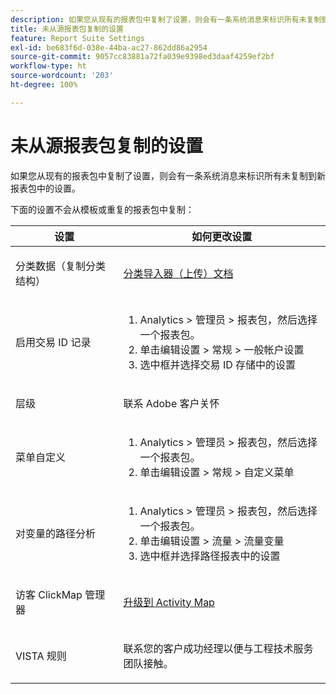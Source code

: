 ```yaml
---
description: 如果您从现有的报表包中复制了设置，则会有一条系统消息来标识所有未复制到新报表包中的设置。
title: 未从源报表包复制的设置
feature: Report Suite Settings
exl-id: be683f6d-038e-44ba-ac27-862dd86a2954
source-git-commit: 9057cc83881a72fa039e9398ed3daaf4259ef2bf
workflow-type: ht
source-wordcount: '203'
ht-degree: 100%

---
```


# 未从源报表包复制的设置

如果您从现有的报表包中复制了设置，则会有一条系统消息来标识所有未复制到新报表包中的设置。

下面的设置不会从模板或重复的报表包中复制：

<table id="table_9774249E3D804E7D97F12B88E26F9066"> 
 <thead> 
  <tr> 
   <th colname="col1" class="entry"> 设置 </th> 
   <th colname="col2" class="entry"> 如何更改设置 </th> 
  </tr>
 </thead>
 <tbody> 
  <tr> 
   <td colname="col1"> <p>分类数据（复制分类结构） </p> </td> 
   <td colname="col2"> <p><a href="https://experienceleague.adobe.com/docs/analytics/components/classifications/classifications-importer/c-working-with-saint.html"> 分类导入器（上传）文档</a> </p> </td> 
  </tr> 
  <tr> 
   <td colname="col1"> <p>启用交易 ID 记录 </p> </td> 
   <td colname="col2"> 
    <ol id="ol_4F3028A440C94447890498CF2E64C15B"> 
     <li id="li_243C7F7DF3074F7FB9893BEFDA8B0732"> <span class="uicontrol">Analytics</span> &gt; <span class="uicontrol">管理员</span> &gt; <span class="uicontrol">报表包</span>，然后选择一个报表包。 </li> 
     <li id="li_357D06A1F528473CBA07D4C840BE95D9">单击<span class="uicontrol">编辑设置</span> &gt; <span class="uicontrol">常规</span> &gt; <span class="uicontrol">一般帐户设置</span> </li> 
     <li id="li_9E0B7A9542864399AFDD5D422F7D6C22">选中框并选择<span class="uicontrol">交易 ID 存储</span>中的设置 </li> 
    </ol> </td> 
  </tr> 
  <tr> 
   <td colname="col1"> <p>层级 </p> </td> 
   <td colname="col2"> <p>联系 Adobe 客户关怀 </p> </td> 
  </tr> 
  <tr> 
   <td colname="col1"> <p>菜单自定义 </p> </td> 
   <td colname="col2"> 
    <ol id="ol_A3277C5843704DEA902DF030099E9227"> 
     <li id="li_8B3A5974466C4D9D9A3D3D0C6A30F414"><span class="uicontrol">Analytics</span> &gt; <span class="uicontrol">管理员</span> &gt; <span class="uicontrol">报表包</span>，然后选择一个报表包。 </li> 
     <li id="li_1B44AFD4026346698F3CB75E2CBF1959">单击<span class="uicontrol">编辑设置</span> &gt; <span class="uicontrol">常规</span> &gt; <span class="uicontrol">自定义菜单</span> </li> 
    </ol> </td> 
  </tr> 
  <tr> 
   <td colname="col1"> <p>对变量的路径分析 </p> </td> 
   <td colname="col2"> 
    <ol id="ol_903A5FEF5B9847929BBB514A481F6E22"> 
     <li id="li_E352211ABD3245EC8C06313221BA4B36"><span class="uicontrol">Analytics</span> &gt; <span class="uicontrol">管理员</span> &gt; <span class="uicontrol">报表包</span>，然后选择一个报表包。 </li> 
     <li id="li_B19C4112D57D4D329A0774EBB345473B">单击<span class="uicontrol">编辑设置</span> &gt; <span class="uicontrol">流量</span> &gt; <span class="uicontrol">流量变量</span> </li> 
     <li id="li_B1CED2EC85FE4A8EB7D95076040B35E1">选中框并选择<span class="uicontrol">路径报表</span>中的设置 </li> 
    </ol> </td> 
  </tr> 
  <tr> 
   <td colname="col1"> <p>访客 ClickMap 管理器 </p> </td> 
   <td colname="col2"> <p><a href="https://experienceleague.adobe.com/docs/analytics/analyze/activity-map/getting-started/get-started-admins/activitymap-enable.html"> 升级到 Activity Map</a> </p> </td> 
  </tr> 
  <tr> 
   <td colname="col1"> <p>VISTA 规则 </p> </td> 
   <td colname="col2"> <p>联系您的客户成功经理以便与工程技术服务团队接触。 </p> </td> 
  </tr> 
 </tbody> 
</table>
